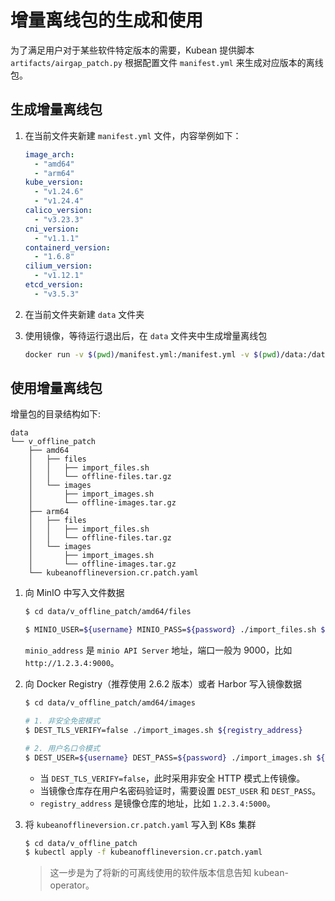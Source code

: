 # 增量离线包的生成和使用

为了满足用户对于某些软件特定版本的需要，Kubean 提供脚本 `artifacts/airgap_patch.py` 根据配置文件 `manifest.yml`
来生成对应版本的离线包。

## 生成增量离线包

1. 在当前文件夹新建 `manifest.yml` 文件，内容举例如下：

    ```yaml
    image_arch:
      - "amd64"
      - "arm64"
    kube_version:
      - "v1.24.6"
      - "v1.24.4"
    calico_version:
      - "v3.23.3"
    cni_version:
      - "v1.1.1"
    containerd_version:
      - "1.6.8"
    cilium_version:
      - "v1.12.1"
    etcd_version:
      - "v3.5.3"
    ```

2. 在当前文件夹新建 `data` 文件夹

3. 使用镜像，等待运行退出后，在 `data` 文件夹中生成增量离线包

    ```bash
    docker run -v $(pwd)/manifest.yml:/manifest.yml -v $(pwd)/data:/data ghcr.io/kubean-io/airgap-patch:v0.4.0-rc5 
    ```

## 使用增量离线包

增量包的目录结构如下:

```
data
└── v_offline_patch
    ├── amd64
    │   ├── files
    │   │   ├── import_files.sh
    │   │   └── offline-files.tar.gz
    │   └── images
    │       ├── import_images.sh
    │       └── offline-images.tar.gz
    ├── arm64
    │   ├── files
    │   │   ├── import_files.sh
    │   │   └── offline-files.tar.gz
    │   └── images
    │       ├── import_images.sh
    │       └── offline-images.tar.gz
    └── kubeanofflineversion.cr.patch.yaml
```

1. 向 MinIO 中写入文件数据

    ```bash
    $ cd data/v_offline_patch/amd64/files
   
    $ MINIO_USER=${username} MINIO_PASS=${password} ./import_files.sh ${minio_address}
    ```

    `minio_address` 是 `minio API Server` 地址，端口一般为 9000，比如 `http://1.2.3.4:9000`。

2. 向 Docker Registry（推荐使用 2.6.2 版本）或者 Harbor 写入镜像数据

    ```bash
    $ cd data/v_offline_patch/amd64/images 

    # 1. 非安全免密模式
    $ DEST_TLS_VERIFY=false ./import_images.sh ${registry_address}

    # 2. 用户名口令模式
    $ DEST_USER=${username} DEST_PASS=${password} ./import_images.sh ${registry_address}
    ```

    * 当 `DEST_TLS_VERIFY=false`，此时采用非安全 HTTP 模式上传镜像。
    * 当镜像仓库存在用户名密码验证时，需要设置 `DEST_USER` 和 `DEST_PASS`。
    * `registry_address` 是镜像仓库的地址，比如 `1.2.3.4:5000`。

3. 将 `kubeanofflineversion.cr.patch.yaml` 写入到 K8s 集群

    ```bash
    $ cd data/v_offline_patch
    $ kubectl apply -f kubeanofflineversion.cr.patch.yaml 
    ```

    > 这一步是为了将新的可离线使用的软件版本信息告知 kubean-operator。
